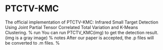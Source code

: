 # PTCTV-KMC
The official implementation of PTCTV-KMC: Infrared Small Target Detection Using Joint Partial Tensor Correlated Total Variation and K-Means Clustering.
% run
You can run PTCTV_KMC(img) to get the detection result. (img is a gray image) 
% notes
After our paper is accepted, the .p files will be converted to .m files.
% 
